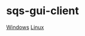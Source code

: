 # sqs-gui-client
[Windows](https://www.dropbox.com/s/wr3ngk1ujh7qgj0/sqsclient.exe?dl=0)
[Linux](https://www.dropbox.com/s/q3i0unbqqko4xdv/sqsclient.run?dl=0)
